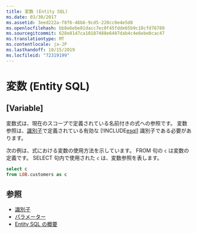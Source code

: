 ```yaml
---
title: 変数 (Entity SQL)
ms.date: 03/30/2017
ms.assetid: 3eed222a-f8f6-46b6-9cd5-220cc0e4e5d8
ms.openlocfilehash: bb8e6ebe81dacc7ec0f45fdde65b9c18cfd76789
ms.sourcegitcommit: 628e8147ca10187488e6407dab4c4e6ebe0cac47
ms.translationtype: MT
ms.contentlocale: ja-JP
ms.lasthandoff: 10/15/2019
ms.locfileid: "72319199"
---
```

# <a name="variables-entity-sql"></a>変数 (Entity SQL)
## <a name="variable"></a>[Variable]  
 変数式は、現在のスコープで定義されている名前付きの式への参照です。 変数参照は、[識別子](identifiers-entity-sql.md)で定義されている有効な [!INCLUDE[esql](../../../../../../includes/esql-md.md)] 識別子である必要があります。  
  
 次の例は、式における変数の使用方法を示しています。 FROM 句の `c` は変数の定義です。 SELECT 句内で使用された `c` は、変数参照を表します。  
  
```sql  
select c   
from LOB.customers as c  
```  
  
## <a name="see-also"></a>参照

- [識別子](identifiers-entity-sql.md)
- [パラメーター](parameters-entity-sql.md)
- [Entity SQL の概要](entity-sql-overview.md)
